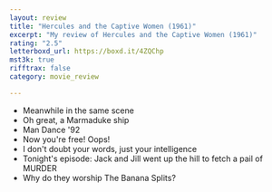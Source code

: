 ```yaml
---
layout: review
title: "Hercules and the Captive Women (1961)"
excerpt: "My review of Hercules and the Captive Women (1961)"
rating: "2.5"
letterboxd_url: https://boxd.it/4ZQChp
mst3k: true
rifftrax: false
category: movie_review

---
```


* Meanwhile in the same scene
* Oh great, a Marmaduke ship
* Man Dance '92
* Now you're free! Oops!
* I don't doubt your words, just your intelligence
* Tonight's episode: Jack and Jill went up the hill to fetch a pail of MURDER
* Why do they worship The Banana Splits?